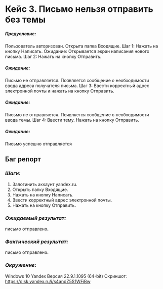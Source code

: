 # **Кейс 3. Письмо нельзя отправить без темы**

##### *Предусловие:* 
Пользователь авторизован. Открыта папка Входящие.
Шаг 1: Нажать на кнопку Написать.
Ожидание: Открывается экран написания нового письма.
Шаг 2: Нажать на кнопку Отправить.
##### *Ожидание:* 
Письмо не отправляется. Появляется сообщение о необходимости ввода адреса получателя письма.
Шаг 3: Ввести корректный адрес электронной почты и нажать на кнопку Отправить.
##### *Ожидание:* 
Письмо не отправляется. Появляется сообщение о необходимости ввода темы.
Шаг 4: Ввести тему. Нажать на кнопку Отправить.
##### *Ожидание:* 
Письмо успешно отправляется

## **Баг репорт**
### *Шаги:* 
1. Залогинить аккаунт yandex.ru.
2. Открыть папку Входящие.
3. Нажать на кнопку Написать.
4. Ввести корректный адрес электронной почты.
5. Нажать на кнопку Отправить.

### *Ожидаемый результат:*
письмо отправлено.

### *Фактический результат:*
письмо отправлено. 

### *Окружение:*
Windows 10
Yandex Версия 22.9.1.1095 (64-bit)
Скриншот: https://disk.yandex.ru/i/s4andZ5S1WFiBw
